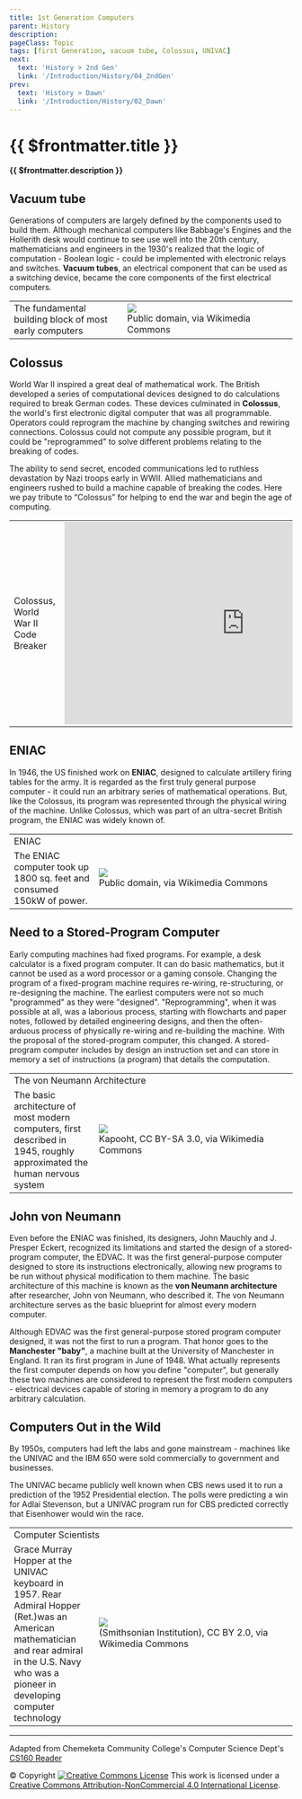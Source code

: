 ```yaml
---
title: 1st Generation Computers
parent: History
description: 
pageClass: Topic
tags: [first Generation, vacuum tube, Colossus, UNIVAC]
next:
  text: 'History > 2nd Gen'
  link: '/Introduction/History/04_2ndGen'
prev:
  text: 'History > Dawn'
  link: '/Introduction/History/02_Dawn'
---
```


# {{ $frontmatter.title }}
**{{ $frontmatter.description }}**

## Vacuum tube

Generations of computers are largely defined by the components used to build them. Although mechanical computers like Babbage's Engines and the Hollerith desk would continue to see use well into the 20th century, mathematicians and engineers in the 1930's realized that the logic of computation - Boolean logic - could be implemented with electronic relays and switches. **Vacuum tubes**, an electrical component that can be used as a switching device, became the core components of the first electrical computers.

<table>
  <tr>
    <td style="width:40%"> The fundamental building block of most early computers </td>
    <td style="width:60%">
      <img src="https://upload.wikimedia.org/wikipedia/commons/9/9f/RCA_%E2%80%99808%E2%80%99_Power_Vacuum_Tube.jpg" style="max-height:100%; max-width:100%"/> 
      <figcaption> Public domain, via Wikimedia Commons </figcaption>
    </td>
  </tr>
</table>

## Colossus
World War II inspired a great deal of mathematical work. The British developed a series of computational devices designed to do calculations required to break German codes. These devices culminated in **Colossus**, the world\'s first electronic digital computer that was all programmable. Operators could reprogram the machine by changing switches and rewiring connections. Colossus could not compute any possible program, but it could be \"reprogrammed\" to solve different problems relating to the breaking of codes.

The ability to send secret, encoded communications led to ruthless devastation by Nazi troops early in WWII. Allied mathematicians and engineers rushed to build a machine capable of breaking the codes. Here we pay tribute to “Colossus” for helping to end the war and begin the age of computing.
 

<table>
  <tr>
    <td style="width:40%">Colossus, World War II Code Breaker</td>
    <td style="width:60%">
      <iframe width="640" height="360"  src="https://www.youtube.com/embed/7cDeG3hyraA" title="YouTube video player" frameborder="0" allow="accelerometer; autoplay; clipboard-write; encrypted-media; gyroscope; picture-in-picture" allowfullscreen></iframe> 
    </td>
  </tr>
</table>

## ENIAC

In 1946, the US finished work on **ENIAC**, designed to calculate artillery firing tables for the army. It is regarded as the first truly general purpose computer - it could run an arbitrary series of mathematical operations. But, like the Colossus, its program was represented through the physical wiring of the machine. Unlike Colossus, which was part of an ultra-secret British program, the ENIAC was widely known of.

<table>
  <tr>
    <td colspan="2">ENIAC</td>
  </tr>
  <tr>
    <td style="width:30%" >
      The ENIAC computer took up 1800 sq. feet and consumed 150kW of power.
    </td>
    <td style="width:70%">
      <img src="https://upload.wikimedia.org/wikipedia/commons/4/4e/Eniac.jpg" style="max-height:100%; max-width:100%"/> 
      <figcaption> Public domain, via Wikimedia Commons </figcaption>
    </td>
  </tr>
</table>

## Need to a Stored-Program Computer
Early computing machines had fixed programs. For example, a desk calculator is a fixed program computer. It can do basic mathematics, but it cannot be used as a word processor or a gaming console. Changing the program of a fixed-program machine requires re-wiring, re-structuring, or re-designing the machine. The earliest computers were not so much \"programmed\" as they were \"designed\". \"Reprogramming\", when it was possible at all, was a laborious process, starting with flowcharts and paper notes, followed by detailed engineering designs, and then the often-arduous process of physically re-wiring and re-building the machine. With the proposal of the stored-program computer, this changed. A stored-program computer includes by design an instruction set and can store in memory a set of instructions (a program) that details the computation.

<table>
  <tr>
    <td colspan="2">The von Neumann Architecture</td>
  </tr>
  <tr>
    <td style="width:30%" >
      The basic architecture of most modern computers, first described in 1945, roughly approximated the human nervous system
    </td>
    <td style="width:70%">
      <img src="https://upload.wikimedia.org/wikipedia/commons/e/e5/Von_Neumann_Architecture.svg" style="max-height:100%; max-width:100%"/> 
      <figcaption> Kapooht, CC BY-SA 3.0, via Wikimedia
Commons </figcaption>
    </td>
  </tr>
</table>

## John von Neumann

Even before the ENIAC was finished, its designers, John Mauchly and J. Presper Eckert, recognized its limitations and started the design of a stored-program computer, the EDVAC. It was the first general-purpose computer designed to store its instructions electronically, allowing new programs to be run without physical modification to them machine. The basic architecture of this machine is known as the **von Neumann architecture** after researcher, John von Neumann, who described it. The von Neumann architecture serves as the basic blueprint for almost every modern computer.

Although EDVAC was the first general-purpose stored program computer designed, it was not the first to run a program. That honor goes to the **Manchester \"baby\"**, a machine built at the University of Manchester in England. It ran its first program in June of 1948. What actually represents the first computer depends on how you define \"computer\", but generally these two machines are considered to represent the first modern computers - electrical devices capable of storing in memory a program to do any arbitrary calculation.

## Computers Out in the Wild
By 1950s, computers had left the labs and gone mainstream - machines like the UNIVAC and the IBM 650 were sold commercially to government and businesses. 

The UNIVAC became publicly well known when CBS news used it to run a prediction of the 1952 Presidential election. The polls were predicting a win for Adlai Stevenson, but a UNIVAC program run for CBS predicted correctly that Eisenhower would win the race.

<table>
  <tr>
    <td colspan="2">Computer Scientists</td>
  </tr>
  <tr>
    <td style="width:30%" >
    Grace Murray Hopper at the UNIVAC keyboard in 1957. Rear Admiral Hopper (Ret.)was an American mathematician and rear admiral in the U.S. Navy who was a pioneer in developing computer technology
    </td>
    <td style="width:70%">
      <img src="https://upload.wikimedia.org/wikipedia/commons/3/37/Grace_Hopper_and_UNIVAC.jpg" style="max-height:100%; max-width:100%"/> 
      <figcaption> (Smithsonian Institution), CC BY 2.0, via Wikimedia
Commons </figcaption>
    </td>
  </tr>
</table>

<hr>

Adapted from Chemeketa Community College's Computer Science Dept's [CS160 Reader](https://computerscience.chemeketa.edu/cs160Reader/index.html) 

&copy; Copyright <a rel="license" href="http://creativecommons.org/licenses/by-nc-sa/4.0/"><img alt="Creative Commons License" style="border-width:0" src="https://i.creativecommons.org/l/by-nc-sa/4.0/88x31.png" /></a> This work is licensed under a <a rel="license" href="http://creativecommons.org/licenses/by-nc-sa/4.0/">Creative Commons Attribution-NonCommercial 4.0 International License</a>.